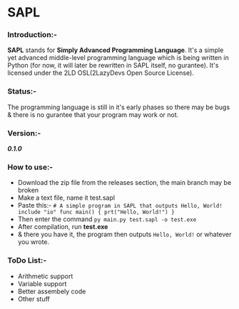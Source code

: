 # SAPL

### Introduction:- 
**SAPL** stands for **Simply Advanced Programming Language**. It's a simple yet advanced middle-level programming language which is being written in Python (for now, it will later be rewritten in SAPL itself, no gurantee). It's licensed under the 2LD OSL(2LazyDevs Open Source License).
### Status:-
The programming language is still in it's early phases so there may be bugs & there is no gurantee that your program may work or not. 
### Version:- 
***0.1.0***
### How to use:-
- Download the zip file from the releases section, the main branch may be broken
- Make a text file, name it test.sapl
- Paste this:-
 ` # A simple program in SAPL that outputs Hello, World!
   include "io"
   func main() {
   prt("Hello, World!")
   }
  `
- Then enter the command `py main.py test.sapl -o test.exe`
- After compilation, run **test.exe**
- & there you have it, the program then outputs `Hello, World!` or whatever you wrote.
### ToDo List:-
- Arithmetic support
- Variable support
- Better assembely code
- Other stuff
